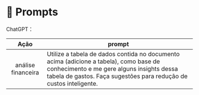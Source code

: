 
# 🧠 Prompts

ChatGPT：

|   Ação   | prompt                                                                                                                                                                                                                                                                         |
| :------: | ------------------------------------------------------------------------------------------------------------------------------------------------------------------------------------------------------------------------------------------------------------------------------ |
|  análise financeira  | Utilize a tabela de dados contida no documento acima (adicione a tabela), como base de conhecimento e me gere alguns insights dessa tabela de gastos. Faça sugestões para redução de custos inteligente. |
